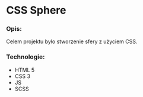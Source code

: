 # CSS Sphere

### Opis:

Celem projektu było stworzenie sfery z użyciem CSS.

### Technologie:

- HTML 5
- CSS 3
- JS
- SCSS
